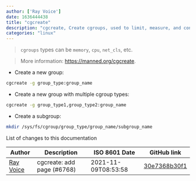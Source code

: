 ```yaml
---
author: ['Ray Voice']
date: 1636444438
title: "cgcreate"
description: "cgcreate, Create cgroups, used to limit, measure, and control resources used by processes."
categories: "linux"
---
```

> `cgroups` types can be `memory`, `cpu`, `net_cls`, etc.

> More information: <https://manned.org/cgcreate>.

- Create a new group:

```bash
cgcreate -g group_type:group_name
```

- Create a new group with multiple cgroup types:

```bash
cgcreate -g group_type1,group_type2:group_name
```

- Create a subgroup:

```bash
mkdir /sys/fs/cgroup/group_type/group_name/subgroup_name
```
List of changes to this documentation


Author | Description | ISO 8601 Date | GitHub link
------|-----|-----|-----
[Ray Voice](mailto:33094591+Ray6464@users.noreply.github.com) | cgcreate: add page (#6768) | 2021-11-09T08:53:58 | [30e7368b30f1](https://github.com/tldr-pages/tldr/commit/30e7368b30f1260cd50d99d57f9f526f31330727)

